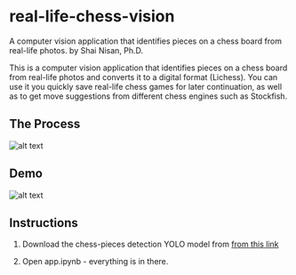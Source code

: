 # real-life-chess-vision
A computer vision application that identifies pieces on a chess board from real-life photos.
by Shai Nisan, Ph.D.

This is a computer vision application that identifies pieces on a chess board from real-life photos and converts it to a digital format (Lichess). 
You can use it you quickly save real-life chess games for later continuation, as well as to get move suggestions from different chess engines such as Stockfish.

## The Process
![alt text](https://github.com/shainisan/real-life-chess-vision/blob/main/project%20outline.png?raw=true)

## Demo
![alt text](https://github.com/shainisan/real-life-chess-vision/blob/main/chess_vision_gif.gif?raw=true)

## Instructions
1. Download the chess-pieces detection YOLO model from [from this link](https://1drv.ms/u/s!AgTK8e6sG1rXhJdkX67sSPET8UiRyg?e=ztuuwy)
 
2. Open app.ipynb - everything is in there.

